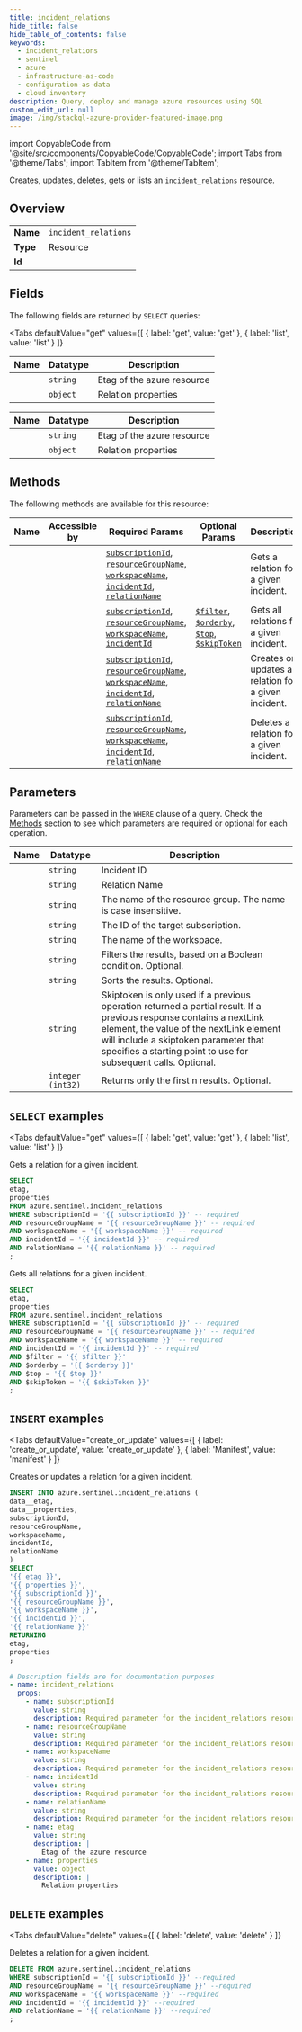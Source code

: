 ```yaml
--- 
title: incident_relations
hide_title: false
hide_table_of_contents: false
keywords:
  - incident_relations
  - sentinel
  - azure
  - infrastructure-as-code
  - configuration-as-data
  - cloud inventory
description: Query, deploy and manage azure resources using SQL
custom_edit_url: null
image: /img/stackql-azure-provider-featured-image.png
---
```


import CopyableCode from '@site/src/components/CopyableCode/CopyableCode';
import Tabs from '@theme/Tabs';
import TabItem from '@theme/TabItem';

Creates, updates, deletes, gets or lists an <code>incident_relations</code> resource.

## Overview
<table><tbody>
<tr><td><b>Name</b></td><td><code>incident_relations</code></td></tr>
<tr><td><b>Type</b></td><td>Resource</td></tr>
<tr><td><b>Id</b></td><td><CopyableCode code="azure.sentinel.incident_relations" /></td></tr>
</tbody></table>

## Fields

The following fields are returned by `SELECT` queries:

<Tabs
    defaultValue="get"
    values={[
        { label: 'get', value: 'get' },
        { label: 'list', value: 'list' }
    ]}
>
<TabItem value="get">

<table>
<thead>
    <tr>
    <th>Name</th>
    <th>Datatype</th>
    <th>Description</th>
    </tr>
</thead>
<tbody>
<tr>
    <td><CopyableCode code="etag" /></td>
    <td><code>string</code></td>
    <td>Etag of the azure resource</td>
</tr>
<tr>
    <td><CopyableCode code="properties" /></td>
    <td><code>object</code></td>
    <td>Relation properties</td>
</tr>
</tbody>
</table>
</TabItem>
<TabItem value="list">

<table>
<thead>
    <tr>
    <th>Name</th>
    <th>Datatype</th>
    <th>Description</th>
    </tr>
</thead>
<tbody>
<tr>
    <td><CopyableCode code="etag" /></td>
    <td><code>string</code></td>
    <td>Etag of the azure resource</td>
</tr>
<tr>
    <td><CopyableCode code="properties" /></td>
    <td><code>object</code></td>
    <td>Relation properties</td>
</tr>
</tbody>
</table>
</TabItem>
</Tabs>

## Methods

The following methods are available for this resource:

<table>
<thead>
    <tr>
    <th>Name</th>
    <th>Accessible by</th>
    <th>Required Params</th>
    <th>Optional Params</th>
    <th>Description</th>
    </tr>
</thead>
<tbody>
<tr>
    <td><a href="#get"><CopyableCode code="get" /></a></td>
    <td><CopyableCode code="select" /></td>
    <td><a href="#parameter-subscriptionId"><code>subscriptionId</code></a>, <a href="#parameter-resourceGroupName"><code>resourceGroupName</code></a>, <a href="#parameter-workspaceName"><code>workspaceName</code></a>, <a href="#parameter-incidentId"><code>incidentId</code></a>, <a href="#parameter-relationName"><code>relationName</code></a></td>
    <td></td>
    <td>Gets a relation for a given incident.</td>
</tr>
<tr>
    <td><a href="#list"><CopyableCode code="list" /></a></td>
    <td><CopyableCode code="select" /></td>
    <td><a href="#parameter-subscriptionId"><code>subscriptionId</code></a>, <a href="#parameter-resourceGroupName"><code>resourceGroupName</code></a>, <a href="#parameter-workspaceName"><code>workspaceName</code></a>, <a href="#parameter-incidentId"><code>incidentId</code></a></td>
    <td><a href="#parameter-$filter"><code>$filter</code></a>, <a href="#parameter-$orderby"><code>$orderby</code></a>, <a href="#parameter-$top"><code>$top</code></a>, <a href="#parameter-$skipToken"><code>$skipToken</code></a></td>
    <td>Gets all relations for a given incident.</td>
</tr>
<tr>
    <td><a href="#create_or_update"><CopyableCode code="create_or_update" /></a></td>
    <td><CopyableCode code="insert" /></td>
    <td><a href="#parameter-subscriptionId"><code>subscriptionId</code></a>, <a href="#parameter-resourceGroupName"><code>resourceGroupName</code></a>, <a href="#parameter-workspaceName"><code>workspaceName</code></a>, <a href="#parameter-incidentId"><code>incidentId</code></a>, <a href="#parameter-relationName"><code>relationName</code></a></td>
    <td></td>
    <td>Creates or updates a relation for a given incident.</td>
</tr>
<tr>
    <td><a href="#delete"><CopyableCode code="delete" /></a></td>
    <td><CopyableCode code="delete" /></td>
    <td><a href="#parameter-subscriptionId"><code>subscriptionId</code></a>, <a href="#parameter-resourceGroupName"><code>resourceGroupName</code></a>, <a href="#parameter-workspaceName"><code>workspaceName</code></a>, <a href="#parameter-incidentId"><code>incidentId</code></a>, <a href="#parameter-relationName"><code>relationName</code></a></td>
    <td></td>
    <td>Deletes a relation for a given incident.</td>
</tr>
</tbody>
</table>

## Parameters

Parameters can be passed in the `WHERE` clause of a query. Check the [Methods](#methods) section to see which parameters are required or optional for each operation.

<table>
<thead>
    <tr>
    <th>Name</th>
    <th>Datatype</th>
    <th>Description</th>
    </tr>
</thead>
<tbody>
<tr id="parameter-incidentId">
    <td><CopyableCode code="incidentId" /></td>
    <td><code>string</code></td>
    <td>Incident ID</td>
</tr>
<tr id="parameter-relationName">
    <td><CopyableCode code="relationName" /></td>
    <td><code>string</code></td>
    <td>Relation Name</td>
</tr>
<tr id="parameter-resourceGroupName">
    <td><CopyableCode code="resourceGroupName" /></td>
    <td><code>string</code></td>
    <td>The name of the resource group. The name is case insensitive.</td>
</tr>
<tr id="parameter-subscriptionId">
    <td><CopyableCode code="subscriptionId" /></td>
    <td><code>string</code></td>
    <td>The ID of the target subscription.</td>
</tr>
<tr id="parameter-workspaceName">
    <td><CopyableCode code="workspaceName" /></td>
    <td><code>string</code></td>
    <td>The name of the workspace.</td>
</tr>
<tr id="parameter-$filter">
    <td><CopyableCode code="$filter" /></td>
    <td><code>string</code></td>
    <td>Filters the results, based on a Boolean condition. Optional.</td>
</tr>
<tr id="parameter-$orderby">
    <td><CopyableCode code="$orderby" /></td>
    <td><code>string</code></td>
    <td>Sorts the results. Optional.</td>
</tr>
<tr id="parameter-$skipToken">
    <td><CopyableCode code="$skipToken" /></td>
    <td><code>string</code></td>
    <td>Skiptoken is only used if a previous operation returned a partial result. If a previous response contains a nextLink element, the value of the nextLink element will include a skiptoken parameter that specifies a starting point to use for subsequent calls. Optional.</td>
</tr>
<tr id="parameter-$top">
    <td><CopyableCode code="$top" /></td>
    <td><code>integer (int32)</code></td>
    <td>Returns only the first n results. Optional.</td>
</tr>
</tbody>
</table>

## `SELECT` examples

<Tabs
    defaultValue="get"
    values={[
        { label: 'get', value: 'get' },
        { label: 'list', value: 'list' }
    ]}
>
<TabItem value="get">

Gets a relation for a given incident.

```sql
SELECT
etag,
properties
FROM azure.sentinel.incident_relations
WHERE subscriptionId = '{{ subscriptionId }}' -- required
AND resourceGroupName = '{{ resourceGroupName }}' -- required
AND workspaceName = '{{ workspaceName }}' -- required
AND incidentId = '{{ incidentId }}' -- required
AND relationName = '{{ relationName }}' -- required
;
```
</TabItem>
<TabItem value="list">

Gets all relations for a given incident.

```sql
SELECT
etag,
properties
FROM azure.sentinel.incident_relations
WHERE subscriptionId = '{{ subscriptionId }}' -- required
AND resourceGroupName = '{{ resourceGroupName }}' -- required
AND workspaceName = '{{ workspaceName }}' -- required
AND incidentId = '{{ incidentId }}' -- required
AND $filter = '{{ $filter }}'
AND $orderby = '{{ $orderby }}'
AND $top = '{{ $top }}'
AND $skipToken = '{{ $skipToken }}'
;
```
</TabItem>
</Tabs>


## `INSERT` examples

<Tabs
    defaultValue="create_or_update"
    values={[
        { label: 'create_or_update', value: 'create_or_update' },
        { label: 'Manifest', value: 'manifest' }
    ]}
>
<TabItem value="create_or_update">

Creates or updates a relation for a given incident.

```sql
INSERT INTO azure.sentinel.incident_relations (
data__etag,
data__properties,
subscriptionId,
resourceGroupName,
workspaceName,
incidentId,
relationName
)
SELECT 
'{{ etag }}',
'{{ properties }}',
'{{ subscriptionId }}',
'{{ resourceGroupName }}',
'{{ workspaceName }}',
'{{ incidentId }}',
'{{ relationName }}'
RETURNING
etag,
properties
;
```
</TabItem>
<TabItem value="manifest">

```yaml
# Description fields are for documentation purposes
- name: incident_relations
  props:
    - name: subscriptionId
      value: string
      description: Required parameter for the incident_relations resource.
    - name: resourceGroupName
      value: string
      description: Required parameter for the incident_relations resource.
    - name: workspaceName
      value: string
      description: Required parameter for the incident_relations resource.
    - name: incidentId
      value: string
      description: Required parameter for the incident_relations resource.
    - name: relationName
      value: string
      description: Required parameter for the incident_relations resource.
    - name: etag
      value: string
      description: |
        Etag of the azure resource
    - name: properties
      value: object
      description: |
        Relation properties
```
</TabItem>
</Tabs>


## `DELETE` examples

<Tabs
    defaultValue="delete"
    values={[
        { label: 'delete', value: 'delete' }
    ]}
>
<TabItem value="delete">

Deletes a relation for a given incident.

```sql
DELETE FROM azure.sentinel.incident_relations
WHERE subscriptionId = '{{ subscriptionId }}' --required
AND resourceGroupName = '{{ resourceGroupName }}' --required
AND workspaceName = '{{ workspaceName }}' --required
AND incidentId = '{{ incidentId }}' --required
AND relationName = '{{ relationName }}' --required
;
```
</TabItem>
</Tabs>
